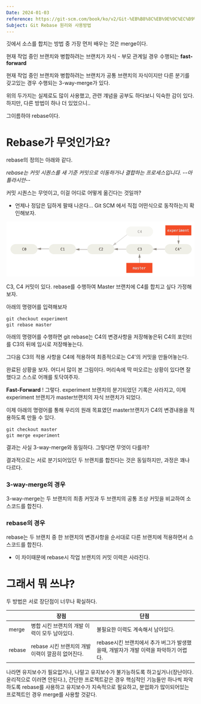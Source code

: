 ```yaml
---
Date: 2024-01-03
reference: https://git-scm.com/book/ko/v2/Git-%EB%B8%8C%EB%9E%9C%EC%B9%98-Rebase-%ED%95%98%EA%B8%B0
Subject: Git Rebase 원리와 사용방법
---
```

깃에서 소스를 합치는 방법 중 가장 먼저 배우는 것은 merge이다. 

현재 작업 중인 브랜치와 병합하려는 브랜치가 자식 - 부모 관계일 경우 수행되는 **fast-forward**

현재 작업 중인 브랜치와 병합하려는 브랜치가 공통 브랜치의 자식이지만 다른 분기를 갖고있는 경우 수행되는 3-way-merge가 있다.

위의 두가지는 실제로도 많이 사용했고, 관련 걔념을 공부도 하다보니 익숙한 감이 있다. 하지만, 다른 방법이 하나 더 있었으니.. 

그이름하야 rebase이다.
# Rebase가 무엇인가요?
rebase의 정의는 아래와 같다.

*rebase는 커밋 시퀀스를 새 기준 커밋으로 이동하거나 결합하는 프로세스입니다. --아틀라시안--*

커밋 시퀀스는 무엇이고, 이걸 어디로 어떻게 옮긴다는 것일까?
- 언제나 정답은 딥하게 팔때 나온다... Git SCM 에서 직접 어떤식으로 동작하는지 확인해보자.

![Pasted image 20240103171521.png](../리소스/rebase_1.png)

C3, C4 커밋이 있다. rebase를 수행하여 Master 브랜치에 C4를 합치고 싶다 가정해보자.

아래의 명령어를 입력해보자
```shell
git checkout experiment
git rebase master
```

아래의 명령어를 수행하면 git rebase는 C4의 변경사항을 저장해놓은뒤 C4의 포인터를 C3의 뒤에 임시로 저장해놓는다.

그다음 C3의 적용 사항을 C4에 적용하여 최종적으로는 C4'의 커밋을 만들어놓는다.

완료된 상황을 보자. 어디서 많이 본 그림이다. 머리속에 딱 떠오르는 상황이 있다면 잘했다고 스스로 어깨를 토닥여주자.

**Fast-Forward** ! 그렇다. experiment 브랜치의 분기되었던 기록은 사라지고, 이제 experiment 브랜치가 master브랜치의 자식 브랜치가 되었다.

이제 아래의 명령어를 통해 우리의 원래 목표였던 master브랜치가 C4의 변경내용을 적용하도록 만들 수 있다.

```shell
git checkout master
git merge experiment
```

결과는 사실 3-way-merge와 동일하다. 그렇다면 무엇이 다를까?

결과적으로는 서로 분기되어있던 두 브랜치를 합친다는 것은 동일하지만, 과정은 꽤나 다르다.

### 3-way-merge의 경우
3-way-merge는 두 브랜치의 최종 커밋과 두 브랜치의 공통 조상 커밋을 비교하여 소스코드를 합친다.

### rebase의 경우
rebase는 두 브랜치 중 한 브랜치의 변경사항을 순서대로 다른 브랜치에 적용하면서 소스코드를 합친다.
- 이 차이때문에 rebase시 작업 브랜치의 커밋 이력은 사라진다.


# 그래서 뭐 쓰냐?
두 방법은 서로 장단점이 너무나 확실하다.

|  | 장점 | 단점 |
| ---- | ---- | ---- |
| merge | 병합 시킨 브랜치의 개발 이력이 모두 남아있다. | 불필요한 이력도 계속해서 남아있다. |
| rebase | rebase 시킨 브랜치의 개발 이력이 깔끔히 없어진다. | rebase시킨 브랜치에서 추가 버그가 발생했을때, 개발자가 개발 이력을 파악하기 어렵다. |

나라면 유지보수가 필요없거나, 나말고 유지보수가 불가능하도록 하고싶거나(장난이다. 윤리적으로 이러면 안된다.), 간단한 프로젝트같은 경우 핵심적인 기능들만 하나씩 파악하도록 rebase를 사용하고 유지보수가 지속적으로 필요하고, 분업화가 많이되어있는 프로젝트인 경우 merge를 사용할 것같다.

